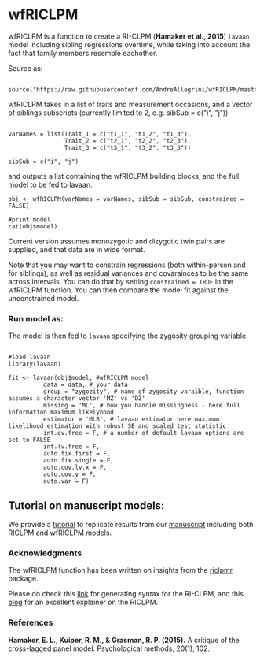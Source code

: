 
# wfRICLPM

wfRICLPM is a function to create a RI-CLPM (**Hamaker et al., 2015**) `lavaan` model including sibling regressions overtime, while taking into account the fact that family members resemble eachother.  


Source as: 

```{r}

source("https://raw.githubusercontent.com/AndreAllegrini/wfRICLPM/master/R/wfRICLPM.R")

```

wfRICLPM takes in a list of traits and measurement occasions, and a vector of siblings subscripts (currently limited to 2, e.g. sibSub = c("i", "j")) 

```{r}

varNames = list(Trait_1 = c("t1_1", "t1_2", "t1_3"),
                Trait_2 = c("t2_1", "t2_2", "t2_3"),
                Trait_3 = c("t3_1", "t3_2", "t3_3"))

sibSub = c("i", "j")
```

and outputs a list containing the wfRICLPM building blocks, and the full model to be fed to lavaan. 

```{r}
obj <- wfRICLPM(varNames = varNames, sibSub = sibSub, constrained = FALSE)

#print model 
cat(obj$model)

```

Current version assumes monozygotic and dizygotic twin pairs are supplied, and that data are in wide format.

Note that you may want to constrain regressions (both within-person and for siblings), as well as residual variances and covarainces to be the same across intervals. You can do that by setting `constrained = TRUE` in the wfRICLPM function.
You can then compare the model fit against the unconstrained model.

### Run model as: 

The model is then fed to `lavaan` specifying the zygosity grouping variable. 

```{r}

#load lavaan
library(lavaan)

fit <- lavaan(obj$model, #wfRICLPM model
          data = data, # your data
          group = "zygozity", # name of zygosity varaible, function assumes a character vector 'MZ' vs 'DZ'
          missing = 'ML', # how you handle missingness - here full information maximum likelyhood 
          estimator = 'MLR', # lavaan estimator here maximum likelihood estimation with robust SE and scaled test statistic 
          int.ov.free = F, # a number of default lavaan options are set to FALSE
          int.lv.free = F,
          auto.fix.first = F,
          auto.fix.single = F,
          auto.cov.lv.x = F,
          auto.cov.y = F,
          auto.var = F) 
```

## Tutorial on manuscript models: 

We provide a [tutorial](replication/README.md) to replicate results from our [manuscript](https://acamh.onlinelibrary.wiley.com/doi/full/10.1002/jcv2.12100) including both RICLPM and wfRICLPM models.

### Acknowledgments

The wfRICLPM function has been written on insights from the [riclpmr](http://johnflournoy.science/riclpmr/) package.

Please do check this [link](https://github.com/jflournoy/riclpmr) for generating syntax for the RI-CLPM, and this [blog](https://jflournoy.github.io/2017/10/20/riclpm-lavaan-demo/) for an excellent explainer on the RICLPM. 

### References 

**Hamaker, E. L., Kuiper, R. M., & Grasman, R. P. (2015).** A critique of the cross-lagged panel model. Psychological methods, 20(1), 102. 
